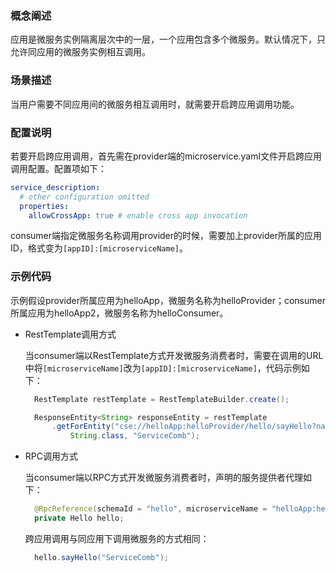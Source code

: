 ### 概念阐述

应用是微服务实例隔离层次中的一层，一个应用包含多个微服务。默认情况下，只允许同应用的微服务实例相互调用。

### 场景描述

当用户需要不同应用间的微服务相互调用时，就需要开启跨应用调用功能。

### 配置说明

若要开启跨应用调用，首先需在provider端的microservice.yaml文件开启跨应用调用配置。配置项如下：
```yaml
service_description:
  # other configuration omitted
  properties:
    allowCrossApp: true # enable cross app invocation
```

consumer端指定微服务名称调用provider的时候，需要加上provider所属的应用ID，格式变为`[appID]:[microserviceName]`。

### 示例代码

示例假设provider所属应用为helloApp，微服务名称为helloProvider；consumer所属应用为helloApp2，微服务名称为helloConsumer。

- RestTemplate调用方式

  当consumer端以RestTemplate方式开发微服务消费者时，需要在调用的URL中将`[microserviceName]`改为`[appID]:[microserviceName]`，代码示例如下：
  ```java
    RestTemplate restTemplate = RestTemplateBuilder.create();

    ResponseEntity<String> responseEntity = restTemplate
        .getForEntity("cse://helloApp:helloProvider/hello/sayHello?name={name}",
            String.class, "ServiceComb");
  ```

- RPC调用方式

  当consumer端以RPC方式开发微服务消费者时，声明的服务提供者代理如下：
  ```java
    @RpcReference(schemaId = "hello", microserviceName = "helloApp:helloProvider")
    private Hello hello;
  ```
  跨应用调用与同应用下调用微服务的方式相同：
  ```java
    hello.sayHello("ServiceComb");
  ```
